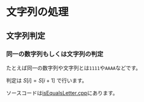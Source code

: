 # 文字列の処理

## 文字列判定

### 同一の数字列もしくは文字列の判定

たとえば同一の数字列や文字列とは```1111```や```AAAA```などです。

判定は $S[i]=S[i + 1]$ で行います。

ソースコードは[isEqualsLetter.cpp](https://github.com/ShingoHosoda/console-app-cpp/blob/main/app/letter/procesing/isEqualsLetter.cpp)にあります。
